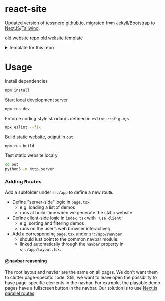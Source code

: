 # react-site

Updated version of tessmero.github.io, migrated from Jekyll/Bootstrap to [NextJS](https://nextjs.org/)/[Tailwind](https://tailwindcss.com/).

[old website repo](https://github.com/tessmero/old-tessmero.github.io) 
[old website template](https://nicolas-van.github.io/bootstrap-4-github-pages/)

<details>
    <summary>template for this repo</summary>

[create-next-app documentation](https://nextjs.org/docs/app/api-reference/cli/create-next-app)
```bash
> npx create-next-app@latest
What is your project named?  react-site
Would you like to use TypeScript?  Yes
Which linter would you like to use?  ESLint
Would you like to use Tailwind CSS?  Yes
Would you like your code inside a `src/` directory?  Yes
Would you like to use App Router? (recommended) Yes
Would you like to use Turbopack? (recommended) Yes
Would you like to customize the import alias (`@/*` by default)? Yes
```

</details>

# Usage

Install dependencies

```bash
npm install
```


Start local development server

```bash
npm run dev
```

Enforce coding style standards defined in `eslint.config.mjs`

```bash
npx eslint --fix
```

Build static website, output in ```out```

```bash
npm run build
```

Test static website locally

```bash
cd out
python3 -m http.server
```

### Adding Routes

Add a subfolder under `src/app` to define a new route.
- Define "server-side" logic in `page.tsx` 
  - e.g. loading a list of demos 
  - runs at build-time when we generate the static website
- Define client-side logic in `index.tsx` with `'use client'`
    - e.g. sorting and filtering demos
    - runs on the user's web browser interactively
- Add a corresponding `page.tsx` under `src/app/@navbar` 
    - should just point to the common navbar module. 
    - linked automatically through the `navbar` property in `src/app/layout.tsx`.

#### @navbar reasoning
The root layout and navbar are the same on all pages. We don't want them to clutter page-specific code. Still, we want to leave open the possiblity to have page-specific elements in the navbar. For example, the playable demo pages have a fullscreen button in the navbar. Our solution is to use [Next.js parallel routes](https://nextjs.org/docs/app/api-reference/file-conventions/parallel-routes).




